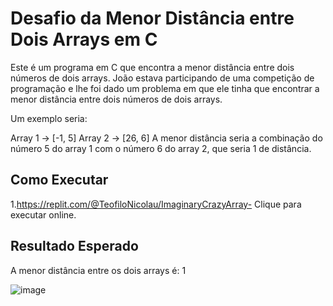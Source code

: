 # Desafio da Menor Distância entre Dois Arrays em C

Este é um programa em C que encontra a menor distância entre dois números de dois arrays.
João estava participando de uma competição de programação e lhe foi dado um problema em que ele tinha que encontrar a menor distância entre dois números de dois arrays.

Um exemplo seria:

Array 1 -> [-1, 5]
Array 2 -> [26, 6]
A menor distância seria a combinação do número 5 do array 1 com o número 6 do array 2, que seria 1 de distância.


## Como Executar

1.https://replit.com/@TeofiloNicolau/ImaginaryCrazyArray- Clique para executar online.


## Resultado Esperado

A menor distância entre os dois arrays é: 1

![image](https://github.com/teofilonicolau/Ddesafio_da-_menor_dist-nciacia/assets/97030160/5b7a8e89-4b0f-4cc2-a35d-550c51808c93)


